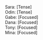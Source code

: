 Sara: [Tense]  
Odin: [Tense]  
Gabe: [Focused]  
Dana: [Focused]  
Tony: [Focused]  
Mina: [Focused]